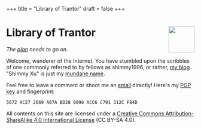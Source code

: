 +++
title = "Library of Trantor"
draft = false
+++

<div class="h-card">
<img style="float:right;width:5em;" class="u-photo" alt="" src="/logo.svg">
<h1>Library of Trantor</h1>

_The [plan](/en/now/) needs to go on._

Welcome, wanderer of the Internet. You have stumbled upon the scribbles of one commonly referred to by fellows as <span class="p-nick">shimmy1996</span>, or rather, <a class="u-url u-uid" rel="me" href="https://www.shimmy1996.com/">my blog</a>. "<span class="p-name">Shimmy Xu</span>" is just my <a href="http://stallman.org/biographies.html#humorous%2520bio">mundane name</a>.

Feel free to leave a comment or shoot me an <a rel="me" class="u-email" href="mailto:shimmy.xu@shimmy1996.com">email</a> directly! Here's my <a class="u-key" rel="pgpkey authn" href="/gpg.txt">PGP key</a> and fingerprint:

```text
5672 AC27 2669 A07A BD28 0896 ACC6 C791 312C F84D
```

All contents on this site are licensed under a
[Creative Commons Attribution-ShareAlike 4.0 International License](http://creativecommons.org/licenses/by-sa/4.0/) (CC BY-SA 4.0).

</div>
